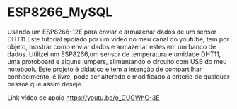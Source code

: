 # ESP8266_MySQL
Usando um ESP8266-12E para enviar e armazenar dados de um sensor DHT11
Este tutorial apoiado por um vídeo no meu canal do youtube, tem por objeto, mostrar como enviar dados e armazenar estes em um banco de dados.
Utilizei um ESP8266,um sensor de temperatura e umidade DHT11, uma protoboard e alguns jumpers, alimentando o circuito com USB do meu notebook.
Este projeto é didatico e tem a intenção de compartilhar conhecimento, é livre, pode ser alterado e modificado a criterio de qualquer pessoa que assim deseje.

Link vídeo de apoio https://youtu.be/o_CUGWhC-3E 

